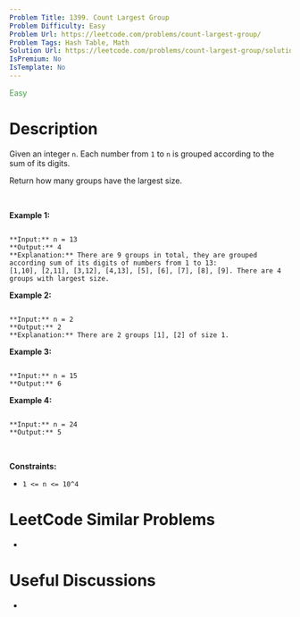 ```yaml
---
Problem Title: 1399. Count Largest Group
Problem Difficulty: Easy
Problem Url: https://leetcode.com/problems/count-largest-group/
Problem Tags: Hash Table, Math
Solution Url: https://leetcode.com/problems/count-largest-group/solution/
IsPremium: No
IsTemplate: No
---
```


<span style="color: rgb(67, 160, 71);">Easy</span>

# Description

Given an integer `n`. Each number from `1` to `n` is grouped according to the sum of its digits. 


Return how many groups have the largest size.


 


**Example 1:**



```

**Input:** n = 13
**Output:** 4
**Explanation:** There are 9 groups in total, they are grouped according sum of its digits of numbers from 1 to 13:
[1,10], [2,11], [3,12], [4,13], [5], [6], [7], [8], [9]. There are 4 groups with largest size.

```

**Example 2:**



```

**Input:** n = 2
**Output:** 2
**Explanation:** There are 2 groups [1], [2] of size 1.

```

**Example 3:**



```

**Input:** n = 15
**Output:** 6

```

**Example 4:**



```

**Input:** n = 24
**Output:** 5

```

 


**Constraints:**


* `1 <= n <= 10^4`




# LeetCode Similar Problems

- []()

# Useful Discussions

- []()

